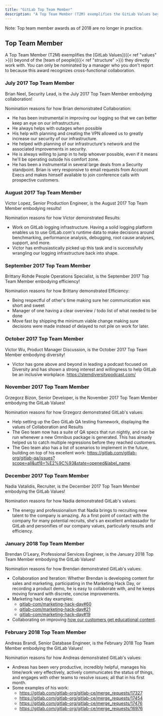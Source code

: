 ```yaml
---
title: "GitLab Top Team Member"
description: "A Top Team Member (T2M) exemplifies the GitLab Values beyond of the team of people they directly work with."
---
```


Note: Top team member awards as of 2018 are no longer in practice.

## Top Team Member

A Top Team Member (T2M) exemplifies the [GitLab Values]({{< ref "values" >}}) beyond of the [team of people]({{< ref "structure" >}}) they directly work with.
You can only be nominated by a manager who you don't report to because this award recognizes cross-functional collaboration.

### July 2017 Top Team Member

Brian Neel, Security Lead, is the July 2017 Top Team Member embodying collaboration!

Nomination reasons for how Brian demonstrated Collaboration:

- He has been instrumental in improving our logging so that we can better keep an eye on our infrastructure.
- He always helps with outages when possible
- His help with planning and creating the VPN allowed us to greatly increase our security of our infrastructure.
- He helped with planning of our infrastructure's network and the associated improvements in security.
- He is always willing to jump in to help whoever possible, even if it means he'll be operating outside his comfort zone.
- He has been a instrumental in several large deals from a Security standpoint. Brian is very responsive to email requests from Account Execs and makes himself available to join conference calls with prospective customers.

### August 2017 Top Team Member

Victor Lopez, Senior Production Engineer, is the August 2017 Top Team Member embodying results!

Nomination reasons for how Victor demonstrated Results:

- Work on GitLab logging infrastructure. Having a solid logging platform enables us to use GitLab.com's runtime data to make decisions around benchmarking, performance analysis, debugging, root cause analyses, support, and more.
- Victor has enthusiastically picked up this task and is successfully wrangling our logging infrastructure back into shape.

### September 2017 Top Team Member

Brittany Rohde People Operations Specialist, is the September 2017 Top Team Member embodying efficiency!

Nomination reasons for how Brittany demonstrated Efficiency:

- Being respectful of other's time making sure her communication was short and sweet
- Manager of one having a clear overview / todo list of what needed to be done
- Move fast by shipping the minimum viable change making sure decisions were made instead of delayed to not pile on work for later.

### October 2017 Top Team Member

Victor Wu, Product Manager Discussion, is the October 2017 Top Team Member embodying diversity!

- Victor has gone above and beyond in leading a podcast focused on Diversity and has shown a strong interest and willingness to help GitLab be an inclusive workplace. https://stemdiversitypodcast.com/

### November 2017 Top Team Member

Grzegorz Bizon, Senior Developer, is the November 2017 Top Team Member embodying the GitLab Values!

Nomination reasons for how Grzegorz demonstrated GitLab's values:

- Help setting up the Geo GitLab QA testing framework, displaying the values of Collaboration and Results
- The Geo team now has a suite of QA specs that run nightly, and can be run whenever a new Omnibus package is generated. This has already helped us to catch multiple regressions before they reached customers.
- The Geo team also has a list of scenarios to implement in the future, building on top of his excellent work: https://gitlab.com/gitlab-org/gitlab-qa/issues?scope=all&utf8=%E2%9C%93&state=opened&label_name.

### December 2017 Top Team Member

Nadia Vatalidis, Recruiter, is the December 2017 Top Team Member embodying the GitLab Values!

Nomination reasons for how Nadia demonstrated GitLab's values:

- The energy and professionalism that Nadia brings to recruiting new talent to the company is amazing. As a first point of contact with the company for many potential recruits, she's an excellent ambassador for GitLab and personifies of our company values, particularly results and efficiency.

### January 2018 Top Team Member

Brendan O'Leary, Professional Services Engineer, is the January 2018 Top Team Member embodying the GitLab Values!

Nomination reasons for how Brendan demonstrated GitLab's values:

- Collaboration and Iteration: Whether Brendan is developing content for sales and marketing, participating in the Marketing Hack Day, or recording a product demo, he is easy to collaborate with, and he keeps moving forward with discrete, concise improvements.
- Marketing hack day examples:
    - [gitlab-com/marketing-hack-day#60](https://gitlab.com/gitlab-com/marketing-hack-day/issues/60)
    - [gitlab-com/marketing-hack-day#21](https://gitlab.com/gitlab-com/marketing-hack-day/issues/21)
    - [gitlab-com/marketing-hack-day#19](https://gitlab.com/gitlab-com/marketing-hack-day/issues/19)
- Collaborating on improving [how our customers get educational content](https://gitlab.com/gitlab-com/marketing/issues/1943).

### February 2018 Top Team Member

Andreas Brandl, Senior Database Engineer, is the February 2018 Top Team Member embodying the GitLab Values!

Nomination reasons for how Andreas demonstrated GitLab's values:

- Andreas has been very productive, incredibly helpful, manages his time/work very effectively, actively communicates the status of things, and engages with other teams to resolve issues; all that in his first month.
- Some examples of his work:
    - https://gitlab.com/gitlab-org/gitlab-ce/merge_requests/17327
    - https://gitlab.com/gitlab-org/gitlab-ce/merge_requests/17454
    - https://gitlab.com/gitlab-org/gitlab-ce/merge_requests/17476
    - https://gitlab.com/gitlab-org/gitlab-ce/merge_requests/16976
